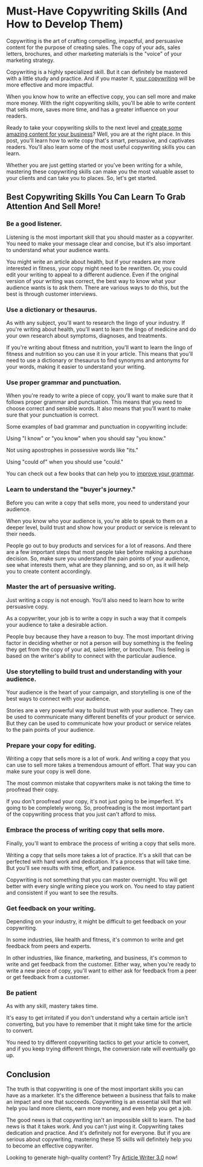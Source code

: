 
# Must-Have Copywriting Skills (And How to Develop Them)

Copywriting is the art of crafting compelling, impactful, and persuasive content for the purpose of creating sales. The copy of your ads, sales letters, brochures, and other marketing materials is the &quot;voice&quot; of your marketing strategy.

Copywriting is a highly specialized skill. But it can definitely be mastered with a little study and practice. And if you master it, [your copywriting](https://blog.writesonic.com/website-copywriting-write-great-copy-fast/?utm_source=blog-post&amp;utm_medium=blog&amp;utm_campaign=must-have-copywriting-skills) will be more effective and more impactful.

When you know how to write an effective copy, you can sell more and make more money. With the right copywriting skills, you&#39;ll be able to write content that sells more, saves more time, and has a greater influence on your readers.

Ready to take your copywriting skills to the next level and [create some amazing content for your business](https://blog.writesonic.com/how-to-create-a-content-plan-that-drives-traffic-and-leads/?utm_source=blog-post&amp;utm_medium=blog&amp;utm_campaign=must-have-copywriting-skills)? Well, you are at the right place. In this post, you&#39;ll learn how to write copy that&#39;s smart, persuasive, and captivates readers. You&#39;ll also learn some of the most useful copywriting skills you can learn.

Whether you are just getting started or you&#39;ve been writing for a while, mastering these copywriting skills can make you the most valuable asset to your clients and can take you to places. So, let&#39;s get started.

## Best Copywriting Skills You Can Learn To Grab Attention And Sell More!

### Be a good listener.

Listening is the most important skill that you should master as a copywriter. You need to make your message clear and concise, but it&#39;s also important to understand what your audience wants.

You might write an article about health, but if your readers are more interested in fitness, your copy might need to be rewritten. Or, you could edit your writing to appeal to a different audience. Even if the original version of your writing was correct, the best way to know what your audience wants is to ask them. There are various ways to do this, but the best is through customer interviews.

### Use a dictionary or thesaurus.

As with any subject, you&#39;ll want to research the lingo of your industry. If you&#39;re writing about health, you&#39;ll want to learn the lingo of medicine and do your own research about symptoms, diagnoses, and treatments.

If you&#39;re writing about fitness and nutrition, you&#39;ll want to learn the lingo of fitness and nutrition so you can use it in your article. This means that you&#39;ll need to use a dictionary or thesaurus to find synonyms and antonyms for your words, making it easier to understand your writing.

### Use proper grammar and punctuation.

When you&#39;re ready to write a piece of copy, you&#39;ll want to make sure that it follows proper grammar and punctuation. This means that you need to choose correct and sensible words. It also means that you&#39;ll want to make sure that your punctuation is correct.

Some examples of bad grammar and punctuation in copywriting include:

Using &quot;I know&quot; or &quot;you know&quot; when you should say &quot;you know.&quot;

Not using apostrophes in possessive words like &quot;its.&quot;

Using &quot;could of&quot; when you should use &quot;could.&quot;

You can check out a few books that can help you to [improve your grammar](https://becomeawritertoday.com/best-grammar-books/).

### Learn to understand the &quot;buyer&#39;s journey.&quot;

Before you can write a copy that sells more, you need to understand your audience.

When you know who your audience is, you&#39;re able to speak to them on a deeper level, build trust and show how your product or service is relevant to their needs.

People go out to buy products and services for a lot of reasons. And there are a few important steps that most people take before making a purchase decision. So, make sure you understand the pain points of your audience, see what interests them, what are they planning, and so on, as it will help you to create content accordingly.

### Master the art of persuasive writing.

Just writing a copy is not enough. You&#39;ll also need to learn how to write persuasive copy.

As a copywriter, your job is to write a copy in such a way that it compels your audience to take a desirable action.

People buy because they have a reason to buy. The most important driving factor in deciding whether or not a person will buy something is the feeling they get from the copy of your ad, sales letter, or brochure. This feeling is based on the writer&#39;s ability to connect with the particular audience.

### Use storytelling to build trust and understanding with your audience.

Your audience is the heart of your campaign, and storytelling is one of the best ways to connect with your audience.

Stories are a very powerful way to build trust with your audience. They can be used to communicate many different benefits of your product or service. But they can be used to communicate how your product or service relates to the pain points of your audience.

### Prepare your copy for editing.

Writing a copy that sells more is a lot of work. And writing a copy that you can use to sell more takes a tremendous amount of effort. That way you can make sure your copy is well done.

The most common mistake that copywriters make is not taking the time to proofread their copy.

If you don&#39;t proofread your copy, it&#39;s not just going to be imperfect. It&#39;s going to be completely wrong. So, proofreading is the most important part of the copywriting process that you just can&#39;t afford to miss.

### Embrace the process of writing copy that sells more.

Finally, you&#39;ll want to embrace the process of writing a copy that sells more.

Writing a copy that sells more takes a lot of practice. It&#39;s a skill that can be perfected with hard work and dedication. It&#39;s a process that will take time. But you&#39;ll see results with time, effort, and patience.

Copywriting is not something that you can master overnight. You will get better with every single writing piece you work on. You need to stay patient and consistent if you want to see the results.

### Get feedback on your writing.

Depending on your industry, it might be difficult to get feedback on your copywriting.

In some industries, like health and fitness, it&#39;s common to write and get feedback from peers and experts.

In other industries, like finance, marketing, and business, it&#39;s common to write and get feedback from the customer. Either way, when you&#39;re ready to write a new piece of copy, you&#39;ll want to either ask for feedback from a peer or get feedback from a customer.

### Be patient

As with any skill, mastery takes time.

It&#39;s easy to get irritated if you don&#39;t understand why a certain article isn&#39;t converting, but you have to remember that it might take time for the article to convert.

You need to try different copywriting tactics to get your article to convert, and if you keep trying different things, the conversion rate will eventually go up.

## Conclusion

The truth is that copywriting is one of the most important skills you can have as a marketer. It&#39;s the difference between a business that fails to make an impact and one that succeeds. Copywriting is an essential skill that will help you land more clients, earn more money, and even help you get a job.

The good news is that copywriting isn&#39;t an impossible skill to learn. The bad news is that it takes work. And you can&#39;t just wing it. Copywriting takes dedication and practice. And it&#39;s definitely not for everyone. But if you are serious about copywriting, mastering these 15 skills will definitely help you to become an effective copywriter.

Looking to generate high-quality content? Try [Article Writer 3.0](https://writesonic.com/ai-article-writer-generator?utm_source=blog-post&amp;utm_medium=blog&amp;utm_campaign=must-have-copywriting-skills) now!